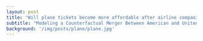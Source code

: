 ```yaml
---
layout: post
title: "Will plane tickets become more affordable after airline companies merging?"
subtitle: "Modeling a Counterfactual Merger Between American and United Airlines Using the 2013 American Airlines-US Airways Merger to Predict Price Effects."
background: '/img/posts/plane/plane.jpg'
---
```


